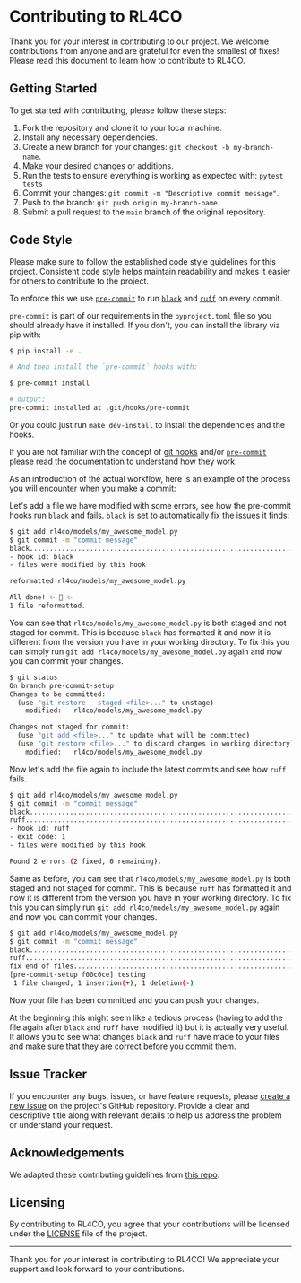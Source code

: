 # Contributing to RL4CO

Thank you for your interest in contributing to our project. We welcome contributions from anyone and are grateful for even the smallest of fixes! Please read this document to learn how to contribute to RL4CO.

## Getting Started

To get started with contributing, please follow these steps:

1. Fork the repository and clone it to your local machine.
2. Install any necessary dependencies.
3. Create a new branch for your changes: `git checkout -b my-branch-name`.
4. Make your desired changes or additions.
5. Run the tests to ensure everything is working as expected with: `pytest tests`
6. Commit your changes: `git commit -m "Descriptive commit message"`.
7. Push to the branch: `git push origin my-branch-name`.
8. Submit a pull request to the `main` branch of the original repository.


## Code Style

Please make sure to follow the established code style guidelines for this project. Consistent code style helps maintain readability and makes it easier for others to contribute to the project.

To enforce this we use [`pre-commit`](https://pre-commit.com/) to run [`black`](https://black.readthedocs.io/en/stable/index.html) and [`ruff`](https://beta.ruff.rs/docs/) on every commit.

`pre-commit` is part of our requirements in the `pyproject.toml` file so you should already have it installed. If you don't, you can install the library via pip with:

```bash
$ pip install -e .

# And then install the `pre-commit` hooks with:

$ pre-commit install

# output:
pre-commit installed at .git/hooks/pre-commit
```

Or you could just run `make dev-install` to install the dependencies and the hooks.

If you are not familiar with the concept of [git hooks](https://git-scm.com/docs/githooks) and/or [`pre-commit`](https://pre-commit.com/) please read the documentation to understand how they work.

As an introduction of the actual workflow, here is an example of the process you will encounter when you make a commit:

Let's add a file we have modified with some errors, see how the pre-commit hooks run `black` and fails.
`black` is set to automatically fix the issues it finds:

```bash
$ git add rl4co/models/my_awesome_model.py
$ git commit -m "commit message"
black....................................................................Failed
- hook id: black
- files were modified by this hook

reformatted rl4co/models/my_awesome_model.py

All done! ✨ 🍰 ✨
1 file reformatted.
```

You can see that `rl4co/models/my_awesome_model.py` is both staged and not staged for commit. This is because `black` has formatted it and now it is different from the version you have in your working directory. To fix this you can simply run `git add rl4co/models/my_awesome_model.py` again and now you can commit your changes.

```bash
$ git status
On branch pre-commit-setup
Changes to be committed:
  (use "git restore --staged <file>..." to unstage)
    modified:   rl4co/models/my_awesome_model.py

Changes not staged for commit:
  (use "git add <file>..." to update what will be committed)
  (use "git restore <file>..." to discard changes in working directory)
    modified:   rl4co/models/my_awesome_model.py
```

Now let's add the file again to include the latest commits and see how `ruff` fails.

```bash
$ git add rl4co/models/my_awesome_model.py
$ git commit -m "commit message"
black....................................................................Passed
ruff.....................................................................Failed
- hook id: ruff
- exit code: 1
- files were modified by this hook

Found 2 errors (2 fixed, 0 remaining).
```

Same as before, you can see that `rl4co/models/my_awesome_model.py` is both staged and not staged for commit. This is because `ruff` has formatted it and now it is different from the version you have in your working directory. To fix this you can simply run `git add rl4co/models/my_awesome_model.py` again and now you can commit your changes.

```bash
$ git add rl4co/models/my_awesome_model.py
$ git commit -m "commit message"
black....................................................................Passed
ruff.....................................................................Passed
fix end of files.........................................................Passed
[pre-commit-setup f00c0ce] testing
 1 file changed, 1 insertion(+), 1 deletion(-)
```

Now your file has been committed and you can push your changes.

At the beginning this might seem like a tedious process (having to add the file again after `black` and `ruff` have modified it) but it is actually very useful. It allows you to see what changes `black` and `ruff` have made to your files and make sure that they are correct before you commit them.

## Issue Tracker

If you encounter any bugs, issues, or have feature requests, please [create a new issue](https://github.com/ai4co/rl4co/issues/new/choose) on the project's GitHub repository. Provide a clear and descriptive title along with relevant details to help us address the problem or understand your request.

## Acknowledgements

We adapted these contributing guidelines from [this repo](https://github.com/AntonOsika/gpt-engineer/blob/main/.github/CONTRIBUTING.md).

## Licensing

By contributing to RL4CO, you agree that your contributions will be licensed under the [LICENSE](../LICENSE) file of the project.

---

Thank you for your interest in contributing to RL4CO! We appreciate your support and look forward to your contributions.

